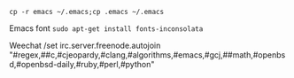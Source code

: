 
`cp -r emacs ~/.emacs;cp .emacs ~/.emacs`

Emacs font
`sudo apt-get install fonts-inconsolata`

Weechat
/set irc.server.freenode.autojoin "#regex,##c,#cjeopardy,#clang,#algorithms,#emacs,#gcj,##math,#openbsd,#openbsd-daily,#ruby,#perl,#python"

